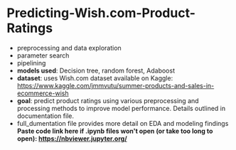 # Predicting-Wish.com-Product-Ratings
- preprocessing and data exploration
- parameter search
- pipelining
- **models used**: Decision tree, random forest, Adaboost
- **dataset**: uses Wish.com dataset available on Kaggle: https://www.kaggle.com/jmmvutu/summer-products-and-sales-in-ecommerce-wish
- **goal**:  predict product ratings using various preprocessing and processing methods to improve model performance. Details outlined in documentation file.
- full_dumentation file provides more detail on EDA and modeling findings
**Paste code link here if .ipynb files won't open (or take too long to open): https://nbviewer.jupyter.org/**
